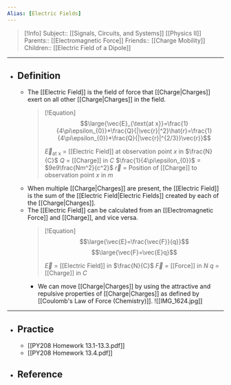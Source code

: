```yaml
---
Alias: [Electric Fields]
---
```

> [!Info]
> Subject:: [[Signals, Circuits, and Systems]] [[Physics II]]
> Parents:: [[Electromagnetic Force]]
> Friends:: [[Charge Mobility]]
> Children:: [[Electric Field of a Dipole]]
---
- ## Definition
	- The [[Electric Field]] is the field of force that [[Charge|Charges]] exert on all other [[Charge|Charges]] in the field.
	  > [!Equation]
	  > $$\large{\vec{E}_{\text{at x}}=\frac{1}{4\pi\epsilon_{0}}*\frac{Q}{|\vec{r}|^2}\hat{r}=\frac{1}{4\pi\epsilon_{0}}*\frac{Q}{|\vec{r}|^{2/3}}\vec{r}}$$
	  > 
	  > $\vec{E}_{\text{at x}}$ = [[Electric Field]] at observation point $x$ in $\frac{N}{C}$
	  > $Q$ = [[Charge]] in $C$
	  > $\frac{1}{4\pi\epsilon_{0}}$ = $9e9\frac{Nm^2}{c^2}$
	  > $\vec{r}$ = Position of [[Charge]] to observation point $x$ in $m$
  - When multiple [[Charge|Charges]] are present, the [[Electric Field]] is the sum of the [[Electric Field|Electric Fields]] created by each of the [[Charge|Charges]].
  - The [[Electric Field]] can be calculated from an [[Electromagnetic Force]] and [[Charge]], and vice versa.
    > [!Equation]
	  > $$\large{\vec{E}=\frac{\vec{F}}{q}}$$
	  > $$\large{\vec{F}=\vec{E}q}$$
	  > 
	  > $\vec{E}$ = [[Electric Field]] in $\frac{N}{C}$
	  > $\vec{F}$ = [[Force]] in $N$
	  > $q$ = [[Charge]] in $C$
	- We can move [[Charge|Charges]] by using the attractive and repulsive properties of [[Charge|Charges]] as defined by [[Coulomb's Law of Force (Chemistry)]].
		![[IMG_1624.jpg]]
---
- ## Practice
	- [[PY208 Homework 13.1-13.3.pdf]]
	- [[PY208 Homework 13.4.pdf]]
- ## Reference